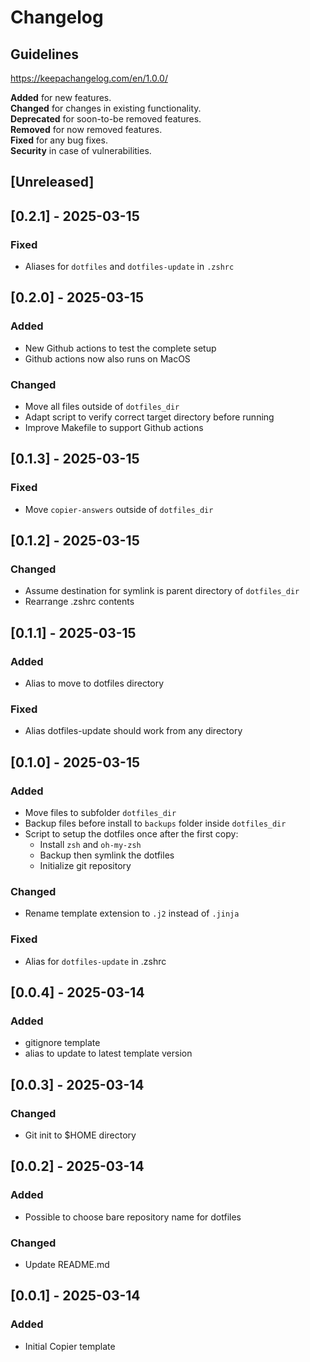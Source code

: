 # Changelog

## Guidelines

https://keepachangelog.com/en/1.0.0/

**Added** for new features.\
**Changed** for changes in existing functionality.\
**Deprecated** for soon-to-be removed features.\
**Removed** for now removed features.\
**Fixed** for any bug fixes.\
**Security** in case of vulnerabilities.

## [Unreleased]

## [0.2.1] - 2025-03-15

### Fixed

- Aliases for `dotfiles` and `dotfiles-update` in `.zshrc`

## [0.2.0] - 2025-03-15

### Added

- New Github actions to test the complete setup
- Github actions now also runs on MacOS

### Changed

- Move all files outside of `dotfiles_dir`
- Adapt script to verify correct target directory before running
- Improve Makefile to support Github actions

## [0.1.3] - 2025-03-15

### Fixed

- Move `copier-answers` outside of `dotfiles_dir`

## [0.1.2] - 2025-03-15

### Changed

- Assume destination for symlink is parent directory of `dotfiles_dir`
- Rearrange .zshrc contents

## [0.1.1] - 2025-03-15

### Added

- Alias to move to dotfiles directory

### Fixed

- Alias dotfiles-update should work from any directory

## [0.1.0] - 2025-03-15

### Added

- Move files to subfolder `dotfiles_dir`
- Backup files before install to `backups` folder inside `dotfiles_dir`
- Script to setup the dotfiles once after the first copy:
  - Install `zsh` and `oh-my-zsh`
  - Backup then symlink the dotfiles
  - Initialize git repository

### Changed

- Rename template extension to `.j2` instead of `.jinja`

### Fixed

- Alias for `dotfiles-update` in .zshrc

## [0.0.4] - 2025-03-14

### Added

- gitignore template
- alias to update to latest template version

## [0.0.3] - 2025-03-14

### Changed

- Git init to $HOME directory

## [0.0.2] - 2025-03-14

### Added

- Possible to choose bare repository name for dotfiles

### Changed

- Update README.md

## [0.0.1] - 2025-03-14

### Added

- Initial Copier template
